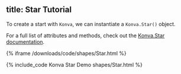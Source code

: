 title: Star Tutorial
---

To create a start with `Konva`, we can instantiate a `Konva.Star()` object.

For a full list of attributes and methods, check out the [Konva.Star documentation](http://konvajs.github.io/api/Konva.Star.html).

{% iframe /downloads/code/shapes/Star.html %}

{% include_code Konva Star Demo shapes/Star.html %}
